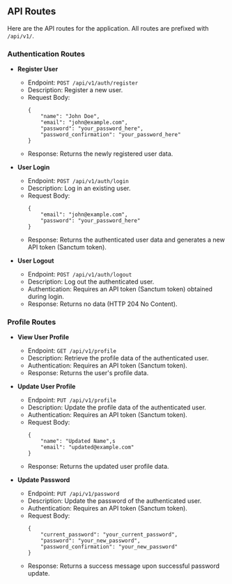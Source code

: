 <h2>API Routes</h2>

Here are the API routes for the application. All routes are prefixed with `/api/v1/`.

### Authentication Routes

- **Register User**
  - Endpoint: `POST /api/v1/auth/register`
  - Description: Register a new user.
  - Request Body:
    ```
    {
        "name": "John Doe",
        "email": "john@example.com",
        "password": "your_password_here",
        "password_confirmation": "your_password_here"
    }
    ```
  - Response: Returns the newly registered user data.

- **User Login**
  - Endpoint: `POST /api/v1/auth/login`
  - Description: Log in an existing user.
  - Request Body:
    ```
    {
        "email": "john@example.com",
        "password": "your_password_here"
    }
    ```
  - Response: Returns the authenticated user data and generates a new API token (Sanctum token).

- **User Logout**
  - Endpoint: `POST /api/v1/auth/logout`
  - Description: Log out the authenticated user.
  - Authentication: Requires an API token (Sanctum token) obtained during login.
  - Response: Returns no data (HTTP 204 No Content).

### Profile Routes

- **View User Profile**
  - Endpoint: `GET /api/v1/profile`
  - Description: Retrieve the profile data of the authenticated user.
  - Authentication: Requires an API token (Sanctum token).
  - Response: Returns the user's profile data.

- **Update User Profile**
  - Endpoint: `PUT /api/v1/profile`
  - Description: Update the profile data of the authenticated user.
  - Authentication: Requires an API token (Sanctum token).
  - Request Body:
    ```
    {
        "name": "Updated Name",s
        "email": "updated@example.com"
    }
    ```
  - Response: Returns the updated user profile data.

- **Update Password**
  - Endpoint: `PUT /api/v1/password`
  - Description: Update the password of the authenticated user.
  - Authentication: Requires an API token (Sanctum token).
  - Request Body:
    ```
    {
        "current_password": "your_current_password",
        "password": "your_new_password",
        "password_confirmation": "your_new_password"
    }
    ```
  - Response: Returns a success message upon successful password update.
